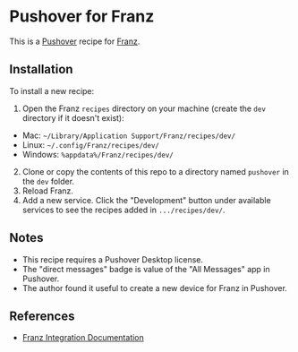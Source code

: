 # Pushover for Franz
This is a [Pushover](https://pushover.net) recipe for [Franz](https://meetfranz.com).

## Installation

To install a new recipe:

1. Open the Franz `recipes` directory on your machine (create the `dev` directory if it doesn't exist):
* Mac: `~/Library/Application Support/Franz/recipes/dev/`
* Linux: `~/.config/Franz/recipes/dev/`
* Windows: `%appdata%/Franz/recipes/dev/`
2. Clone or copy the contents of this repo to a directory named `pushover` in the `dev` folder.
3. Reload Franz.
4. Add a new service. Click the "Development" button under available services 
to see the recipes added in `.../recipes/dev/`.

## Notes
* This recipe requires a Pushover Desktop license.
* The "direct messages" badge is value of the "All Messages" app in Pushover.
* The author found it useful to create a new device for Franz in Pushover.

## References
* [Franz Integration Documentation](https://github.com/meetfranz/plugins/tree/master/docs)
